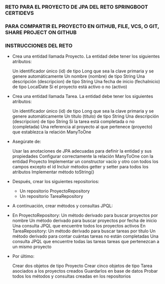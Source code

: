 ### RETO PARA EL PROYECTO DE JPA DEL RETO SPRINGBOOT CERTIDEVS

### PARA COMPARTIR EL PROYECTO EN GITHUB, FILE, VCS, O GIT, SHARE PROJECT ON GITHUB


### INSTRUCCIONES DEL RETO


- Crea una entidad llamada Proyecto. La entidad debe tener los siguientes atributos:

    Un identificador único (id) de tipo Long que sea la clave primaria y se genere automáticamente
    Un nombre (nombre) de tipo String
    Una descripción (descripcion) de tipo String
    Una fecha de inicio (fechaInicio) de tipo LocalDate
    Si el proyecto está activo o no (activo)

- Crea una entidad llamada Tarea. La entidad debe tener los siguientes atributos:

    Un identificador único (id) de tipo Long que sea la clave primaria y se genere automáticamente
    Un título (titulo) de tipo String
    Una descripción (descripcion) de tipo String
    Si la tarea está completada o no (completada)
    Una referencia al proyecto al que pertenece (proyecto) que establezca la relación ManyToOne
    
- Asegúrate de:
    
     Usar las anotaciones de JPA adecuadas para definir la entidad y sus propiedades
     Configurar correctamente la relación ManyToOne con la entidad Proyecto
     Implementar un constructor vacío y otro con todos los campos excepto el id
     Incluir métodos getter y setter para todos los atributos
     Implementar método toString()
     
- Después, crear los siguientes repositorios:

  - Un repositorio ProyectoRepository
  - Un repositorio TareaRepository
  
- A continuación, crear métodos y consultas JPQL:

- En ProyectoRepository:
    Un método derivado para buscar proyectos por nombre
    Un método derivado para buscar proyectos por fecha de inicio
    Una consulta JPQL que encuentre todos los proyectos activos
    En TareaRepository:
    Un método derivado para buscar tareas por título
    Un método derivado para contar cuántas tareas no están completadas
    Una consulta JPQL que encuentre todas las tareas tareas que pertenezcan a un mismo proyecto

- Por último:

   Crear dos objetos de tipo Proyecto
   Crear cinco objetos de tipo Tarea asociados a los proyectos creados
   Guardarlos en base de datos
   Probar todos los métodos y consultas creadas en los repositorios
